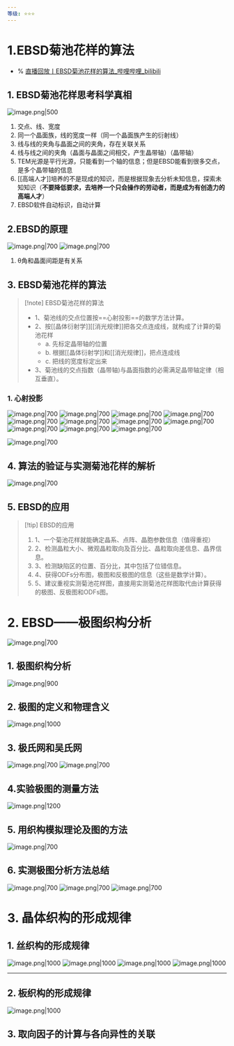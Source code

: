 ```yaml
---
等级: ⭐⭐⭐
---
```


# 1.EBSD菊池花样的算法
- % [直播回放丨EBSD菊池花样的算法_哔哩哔哩_bilibili](https://www.bilibili.com/video/BV1by41187Q7/?spm_id_from=333.788.player.switch&vd_source=d1167fc706d8bb4a356a82d19d9d3304)
## 1. EBSD菊池花样思考科学真相
![image.png|500](https://fig-1321973591.cos.ap-nanjing.myqcloud.com/20241125201712.png)

1. 交点、线、宽度
2. 同一个晶面族，线的宽度一样（同一个晶面族产生的衍射线）
3. 线与线的夹角与晶面之间的夹角，存在关联关系
4. 线与线之间的夹角（晶面与晶面之间相交，产生晶带轴）（晶带轴）
5. TEM光源是平行光源，只能看到一个轴的信息；但是EBSD能看到很多交点，是多个晶带轴的信息
6. [[高端人才]]培养的不是现成的知识，而是根据现象去分析未知信息，探索未知知识（**不要降低要求，去培养一个只会操作的劳动者，而是成为有创造力的高端人才**）
7. EBSD软件自动标识，自动计算
## 2.EBSD的原理
![image.png|700](https://fig-1321973591.cos.ap-nanjing.myqcloud.com/20241125201958.png)
![image.png|700](https://fig-1321973591.cos.ap-nanjing.myqcloud.com/20241125202411.png)

1. θ角和晶面间距是有关系
## 3. EBSD菊池花样的算法
> [!note] EBSD菊池花样的算法
> - 1、菊池线的交点位置按==心射投影==的数学方法计算。
> - 2、按[[晶体衍射学]][[消光规律]]把各交点连成线，就构成了计算的菊池花样 
> 	- a. 先标定晶带轴的位置
> 	- b. 根据[[晶体衍射学]]和[[消光规律]]，把点连成线
> 	- c. 把线的宽度标定出来
> - 3、菊池线的交点指数（晶带轴)与晶面指数的必需满足晶带轴定律（相互垂直）。
### 1. 心射投影
![image.png|700](https://fig-1321973591.cos.ap-nanjing.myqcloud.com/20241125203335.png)
![image.png|700](https://fig-1321973591.cos.ap-nanjing.myqcloud.com/20241125203516.png)
![image.png|700](https://fig-1321973591.cos.ap-nanjing.myqcloud.com/20241125203632.png)
![image.png|700](https://fig-1321973591.cos.ap-nanjing.myqcloud.com/20241125204033.png)
![image.png|700](https://fig-1321973591.cos.ap-nanjing.myqcloud.com/20241125204150.png)
![image.png|700](https://fig-1321973591.cos.ap-nanjing.myqcloud.com/20241125204712.png)
![image.png|700](https://fig-1321973591.cos.ap-nanjing.myqcloud.com/20241125204745.png)
![image.png|700](https://fig-1321973591.cos.ap-nanjing.myqcloud.com/20241125204803.png)
![image.png|700](https://fig-1321973591.cos.ap-nanjing.myqcloud.com/20241125204900.png)
![image.png|700](https://fig-1321973591.cos.ap-nanjing.myqcloud.com/20241125204918.png)
![image.png|700](https://fig-1321973591.cos.ap-nanjing.myqcloud.com/20241125205130.png)

![image.png|700](https://fig-1321973591.cos.ap-nanjing.myqcloud.com/20241125205032.png)
## 4. 算法的验证与实测菊池花样的解析
![image.png|700](https://fig-1321973591.cos.ap-nanjing.myqcloud.com/20241125205550.png)
## 5. EBSD的应用
> [!tip] EBSD的应用
> 1. 1、一个菊池花样就能确定晶系、点阵、晶胞参数信息（值得重视）
> 2. 2、检测晶粒大小、微观晶粒取向及百分比、晶粒取向差信息、晶界信息。 
> 3. 3、检测缺陷区的位置、百分比，其中包括了位错信息。
> 4. 4、获得ODFs分布图，极图和反极图的信息（这些是数学计算）。
> 5. 5、建议重视实测菊池花样图，直接用实测菊池花样图取代由计算获得的极图、反极图和ODFs图。

# 2. EBSD——极图织构分析
![image.png|700](https://fig-1321973591.cos.ap-nanjing.myqcloud.com/20241125210839.png)

## 1. 极图织构分析
![image.png|900](https://fig-1321973591.cos.ap-nanjing.myqcloud.com/20241125212155.png)
## 2. 极图的定义和物理含义
![image.png|1000](https://fig-1321973591.cos.ap-nanjing.myqcloud.com/20241125213005.png)
## 3. 极氏网和吴氏网
![image.png|700](https://fig-1321973591.cos.ap-nanjing.myqcloud.com/20241125213136.png)
![image.png|700](https://fig-1321973591.cos.ap-nanjing.myqcloud.com/20241125213350.png)
## 4.实验极图的测量方法
![image.png|1200](https://fig-1321973591.cos.ap-nanjing.myqcloud.com/20241125214111.png)
## 5. 用织构模拟理论及图的方法
![image.png|700](https://fig-1321973591.cos.ap-nanjing.myqcloud.com/20241125214555.png)

## 6. 实测极图分析方法总结
![image.png|700](https://fig-1321973591.cos.ap-nanjing.myqcloud.com/20241125214929.png)
![image.png|700](https://fig-1321973591.cos.ap-nanjing.myqcloud.com/20241125215009.png)
![image.png|700](https://fig-1321973591.cos.ap-nanjing.myqcloud.com/20241125215035.png)
# 3. 晶体织构的形成规律
## 1. 丝织构的形成规律
![image.png|1000](https://fig-1321973591.cos.ap-nanjing.myqcloud.com/20241125221052.png)
![image.png|1000](https://fig-1321973591.cos.ap-nanjing.myqcloud.com/20241125221143.png)
![image.png|1000](https://fig-1321973591.cos.ap-nanjing.myqcloud.com/20241125221613.png)
![image.png|1000](https://fig-1321973591.cos.ap-nanjing.myqcloud.com/20241125221733.png)


---
## 2. 板织构的形成规律
![image.png|1000](https://fig-1321973591.cos.ap-nanjing.myqcloud.com/20241125221916.png)


## 3. 取向因子的计算与各向异性的关联




